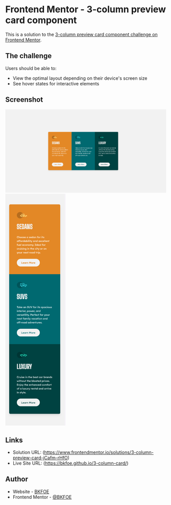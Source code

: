 # Frontend Mentor - 3-column preview card component

This is a solution to the [3-column preview card component challenge on Frontend Mentor](https://www.frontendmentor.io/challenges/3column-preview-card-component-pH92eAR2-). 

## The challenge
Users should be able to: 

- View the optimal layout depending on their device's screen size
- See hover states for interactive elements

## Screenshot
![Desktop](./design/Desktop-screenshot.png)
![Mobile](./design/Mobile-screenshot.png)

## Links
- Solution URL: (https://www.frontendmentor.io/solutions/3-column-preview-card-jCafm-rHfO)
- Live Site URL: (https://bkfoe.github.io/3-column-card/)

## Author 
- Website - [BKFOE](https://github.com/BKFOE)
- Frontend Mentor - [@BKFOE](https://www.frontendmentor.io/profile/BKFOE)